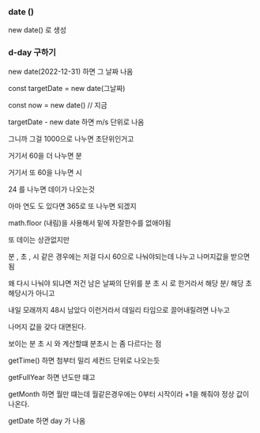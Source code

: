### date ()


new date() 로 생성 

### d-day 구하기 

new date(2022-12-31) 하면 그 날짜 나옴 

const targetDate = new date(그날짜)

const now = new date()  // 지금 

targetDate - new date 하면  m/s 단위로 나옴 



그니까 그걸 1000으로 나누면 초단위인거고 

거기서 60을 더 나누면 분

거기서 또 60을 나누면 시

24 를 나누면 데이가 나오는것 

아마 연도 도 있다면 365로 또 나누면 되겠지 


math.floor (내림)을 사용해서 밑에 자잘한수를 없애야됨 


또 데이는 상관없지만 

분 , 초 , 시 같은 경우에는 저걸 다시 60으로 나눠야되는데 나누고 나머지값을 받으면 됨 

왜 다시 나눠야 되냐면 저건 남은 날짜의 단위를 분 초 시 로 한거라서 해당 분/ 해당 초  해당시가 아니고 

내일 모래까지 48시 남았다 이런거라서 데일리 타임으로 끌어내릴려면 나누고 

나머지 값을 갖다 대면된다.

보이는 분 초 시 와  계산할떄 분초시 는 좀 다르다는 점 


getTime() 하면 첨부터 밀리 세컨드 단위로 나오는듯
 


getFullYear 하면 년도만 떄고

getMonth 하면 월만 떄는데 월같은경우에는 0부터 시작이라 +1을 해줘야 정상 값이 나온다.
 
getDate 하면 day 가 나옴 

